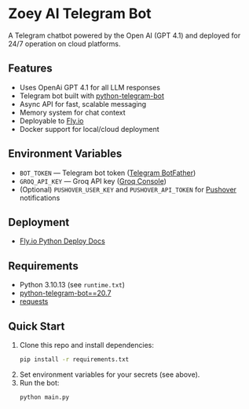 # Zoey AI Telegram Bot

A Telegram chatbot powered by the Open AI (GPT 4.1) and deployed for 24/7 operation on cloud platforms.

## Features
- Uses OpenAi GPT 4.1 for all LLM responses
- Telegram bot built with [python-telegram-bot](https://docs.python-telegram-bot.org/en/v20.7/)
- Async API for fast, scalable messaging
- Memory system for chat context
- Deployable to [Fly.io](https://fly.io/)
- Docker support for local/cloud deployment

## Environment Variables
- `BOT_TOKEN` — Telegram bot token ([Telegram BotFather](https://core.telegram.org/bots#botfather))
- `GROQ_API_KEY` — Groq API key ([Groq Console](https://console.groq.com/))
- (Optional) `PUSHOVER_USER_KEY` and `PUSHOVER_API_TOKEN` for [Pushover](https://pushover.net/) notifications

## Deployment
- [Fly.io Python Deploy Docs](https://fly.io/docs/languages-and-frameworks/python/)

## Requirements
- Python 3.10.13 (see `runtime.txt`)
- [python-telegram-bot==20.7](https://pypi.org/project/python-telegram-bot/20.7/)
- [requests](https://pypi.org/project/requests/)

## Quick Start
1. Clone this repo and install dependencies:
   ```sh
   pip install -r requirements.txt
   ```
2. Set environment variables for your secrets (see above).
3. Run the bot:
   ```sh
   python main.py
   ```
